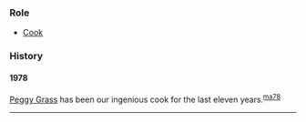
### Role

* [Cook](Cook)

### History

#### 1978

[Peggy Grass](Peggy-Grass) has been our ingenious cook for the last eleven years.<sup>[ma78][]</sup>


---
[ma78]: Mountaineer-Annual#1978
